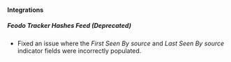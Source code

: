 
#### Integrations
##### Feodo Tracker Hashes Feed (Deprecated)
- Fixed an issue where the *First Seen By source* and *Last Seen By source* indicator fields were incorrectly populated.